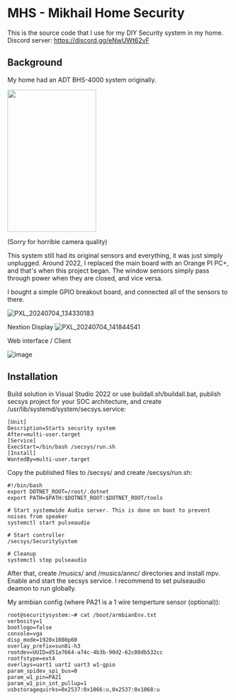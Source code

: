 # MHS - Mikhail Home Security

This is the source code that I use for my DIY Security system in my home. Discord server: https://discord.gg/eNwUWt62vF

## Background
My home had an ADT BHS-4000 system originally.

<img src="https://github.com/MishaProductions/SecuritySystem/assets/106913236/27c754fa-6541-4767-92e9-333826467a53" width="200" height="320"/>

(Sorry for horrible camera quality)

This system still had its original sensors and everything, it was just simply unplugged. Around 2022, I replaced the main board with an Orange PI PC+, and that's when this project began. The window sensors simply pass through power when they are closed, and vice versa.

I bought a simple GPIO breakout board, and connected all of the sensors to there.

![PXL_20240704_134330183](https://github.com/MishaProductions/SecuritySystem/assets/106913236/fb660af7-210a-40f9-b868-b60d4197498b)

Nextion Display
![PXL_20240704_141844541](https://github.com/MishaProductions/SecuritySystem/assets/106913236/e720de5c-fb7e-4193-9310-7bed6e164efd)

Web interface / Client

![image](https://github.com/MishaProductions/SecuritySystem/assets/106913236/1922e334-e2f7-42f4-bac8-75ac2193eb4d)

## Installation
Build solution in Visual Studio 2022 or use buildall.sh/buildall.bat, publish secsys project for your SOC architecture, and create /usr/lib/systemd/system/secsys.service: 
```
[Unit]
Description=Starts security system
After=multi-user.target
[Service]
ExecStart=/bin/bash /secsys/run.sh
[Install]
WantedBy=multi-user.target

```

Copy the published files to /secsys/ and create /secsys/run.sh:
```
#!/bin/bash
export DOTNET_ROOT=/root/.dotnet
export PATH=$PATH:$DOTNET_ROOT:$DOTNET_ROOT/tools

# Start systemwide Audio server. This is done on boot to prevent noises from speaker
systemctl start pulseaudio

# Start controller
/secsys/SecuritySystem

# Cleanup
systemctl stop pulseaudio
```
After that, create /musics/ and /musics/annc/ directories and install mpv. Enable and start the secsys service. I recommend to set pulseaudio deamon to run globally.

My armbian config (where PA21 is a 1 wire temperture sensor (optional)):
```
root@securitysystem:~# cat /boot/armbianEnv.txt
verbosity=1
bootlogo=false
console=vga
disp_mode=1920x1080p60
overlay_prefix=sun8i-h3
rootdev=UUID=d51a7664-a74c-4b3b-90d2-62c80db532cc
rootfstype=ext4
overlays=uart1 uart2 uart3 w1-gpio
param_spidev_spi_bus=0
param_w1_pin=PA21
param_w1_pin_int_pullup=1
usbstoragequirks=0x2537:0x1066:u,0x2537:0x1068:u
```
